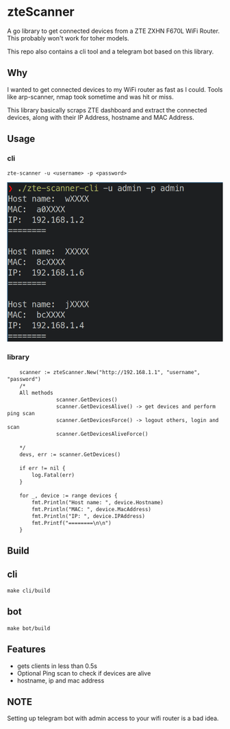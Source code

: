 # zteScanner


A go library to get connected 
devices from a ZTE ZXHN F670L WiFi Router.
This probably won't work for toher models.

This repo also contains a cli tool 
and a telegram bot based on this library.


## Why
I wanted to get connected devices to 
my WiFi router as fast as I could.
Tools like arp-scanner, nmap 
took sometime and was hit or miss.

This library basically scraps ZTE dashboard and
extract the connected devices, along with their
IP Address, hostname and MAC Address.

## Usage
### cli
```
zte-scanner -u <username> -p <password>
```

![cli](./docs/cli.png)

### library
```
    scanner := zteScanner.New("http://192.168.1.1", "username", "password")
    /*
    All methods   
                scanner.GetDevices()
                scanner.GetDevicesAlive() -> get devices and perform ping scan
                scanner.GetDevicesForce() -> logout others, login and scan
                scanner.GetDevicesAliveForce()

    */
    devs, err := scanner.GetDevices()

	if err != nil {
		log.Fatal(err)
	}

	for _, device := range devices {
		fmt.Println("Host name: ", device.Hostname)
		fmt.Println("MAC: ", device.MacAddress)
		fmt.Println("IP: ", device.IPAddress)
		fmt.Printf("========\n\n")
	}

```

## Build
## cli
```
make cli/build
```

## bot
```
make bot/build
```

## Features
* gets clients in less than 0.5s
* Optional Ping scan to check if devices are alive
* hostname, ip and mac address

## NOTE
Setting up  telegram bot with admin access 
to your wifi router is a bad idea.

